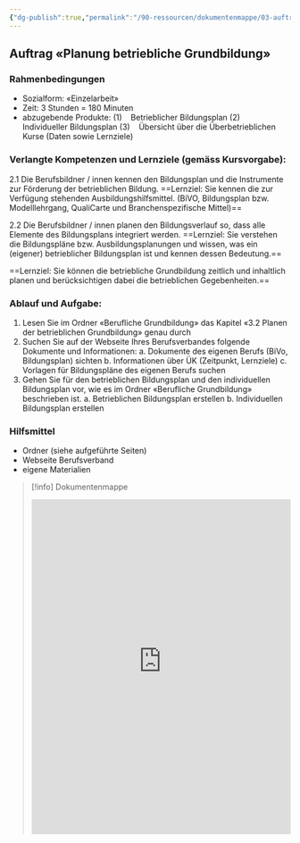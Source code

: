 ```yaml
---
{"dg-publish":true,"permalink":"/90-ressourcen/dokumentenmappe/03-auftrag-planung-betriebliche-grundbildung/"}
---
```


## Auftrag «Planung betriebliche Grundbildung»
### Rahmenbedingungen
- Sozialform: «Einzelarbeit»
- Zeit: 3 Stunden = 180 Minuten
- abzugebende Produkte:
(1)    Betrieblicher Bildungsplan
(2)    Individueller Bildungsplan
(3)    Übersicht über die Überbetrieblichen Kurse (Daten sowie Lernziele)
### Verlangte Kompetenzen und Lernziele (gemäss Kursvorgabe):

2.1 Die Berufsbildner / innen kennen den Bildungsplan und die Instrumente zur Förderung der betrieblichen Bildung.
==Lernziel: Sie kennen die zur Verfügung stehenden Ausbildungshilfsmittel. (BiVO, Bildungsplan bzw. Modelllehrgang, QualiCarte und Branchenspezifische Mittel)==

2.2 Die Berufsbildner / innen planen den Bildungsverlauf so, dass alle Elemente des Bildungsplans integriert werden.
==Lernziel: Sie verstehen die Bildungspläne bzw. Ausbildungsplanungen und wissen, was ein (eigener) betrieblicher Bildungsplan ist und kennen dessen Bedeutung.==

==Lernziel: Sie können die betriebliche Grundbildung zeitlich und inhaltlich planen und berücksichtigen dabei die betrieblichen Gegebenheiten.==
### Ablauf und Aufgabe:

1. Lesen Sie im Ordner «Berufliche Grundbildung» das Kapitel «3.2 Planen der betrieblichen Grundbildung» genau durch
2. Suchen Sie auf der Webseite Ihres Berufsverbandes folgende Dokumente und Informationen:
a. Dokumente des eigenen Berufs (BiVo, Bildungsplan) sichten
b. Informationen über ÜK (Zeitpunkt, Lernziele)
c. Vorlagen für Bildungspläne des eigenen Berufs suchen
3. Gehen Sie für den betrieblichen Bildungsplan und den individuellen Bildungsplan vor, wie es im Ordner «Berufliche Grundbildung» beschrieben ist.
a. Betrieblichen Bildungsplan erstellen
b. Individuellen Bildungsplan erstellen

### Hilfsmittel
- Ordner (siehe aufgeführte Seiten)
- Webseite Berufsverband
- eigene Materialien
>[!info] Dokumentenmappe
><iframe src="https://bbwch-my.sharepoint.com/personal/pietro_rossi_bbw_ch/_layouts/15/Doc.aspx?sourcedoc={09810e26-7716-4a05-bc0c-15bcb7d9c0c7}&amp;action=embedview&amp;wdStartOn=19" width="100%" height="600px" frameborder="0">Dies ist ein eingebettetes <a target="_blank" href="https://office.com">Microsoft Office</a>-Dokument, unterstützt von <a target="_blank" href="https://office.com/webapps">Office</a>.</iframe>